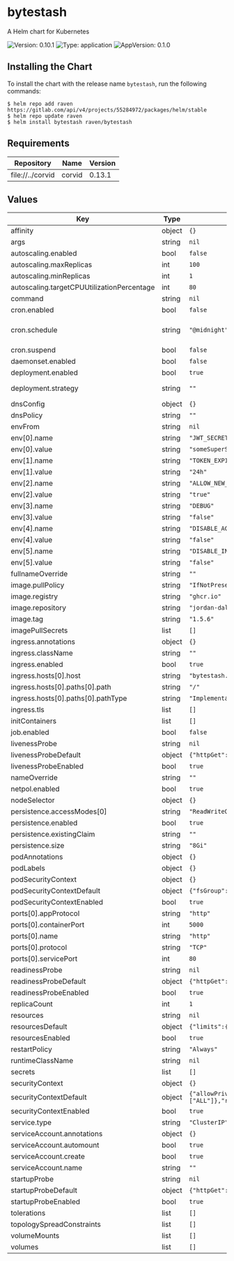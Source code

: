 # bytestash

A Helm chart for Kubernetes

![Version: 0.10.1](https://img.shields.io/badge/Version-0.10.1-informational?style=flat-square) ![Type: application](https://img.shields.io/badge/Type-application-informational?style=flat-square) ![AppVersion: 0.1.0](https://img.shields.io/badge/AppVersion-0.1.0-informational?style=flat-square)

## Installing the Chart

To install the chart with the release name `bytestash`, run the following commands:

```console
$ helm repo add raven https://gitlab.com/api/v4/projects/55284972/packages/helm/stable
$ helm repo update raven
$ helm install bytestash raven/bytestash
```

## Requirements

| Repository | Name | Version |
|------------|------|---------|
| file://../corvid | corvid | 0.13.1 |

## Values

| Key | Type | Default | Description |
|-----|------|---------|-------------|
| affinity | object | `{}` |  |
| args | string | `nil` |  |
| autoscaling.enabled | bool | `false` |  |
| autoscaling.maxReplicas | int | `100` |  |
| autoscaling.minReplicas | int | `1` |  |
| autoscaling.targetCPUUtilizationPercentage | int | `80` |  |
| command | string | `nil` |  |
| cron.enabled | bool | `false` | enable or disable cronjob |
| cron.schedule | string | `"@midnight"` | schedule for cronjob using Cron syntax https://kubernetes.io/docs/concepts/workloads/controllers/cron-jobs/#schedule-syntax |
| cron.suspend | bool | `false` | cronjob will not trigger on schedule but can be manually triggered |
| daemonset.enabled | bool | `false` |  |
| deployment.enabled | bool | `true` |  |
| deployment.strategy | string | `""` | rollout strategy `Recreate` or `RollingUpdate` this chart defaults to Recreate only if we detect a single replica with a volume |
| dnsConfig | object | `{}` |  |
| dnsPolicy | string | `""` |  |
| envFrom | string | `nil` |  |
| env[0].name | string | `"JWT_SECRET"` |  |
| env[0].value | string | `"someSuperSecretSecretConsiderUsingAK8sSecretInstead"` |  |
| env[1].name | string | `"TOKEN_EXPIRY"` |  |
| env[1].value | string | `"24h"` |  |
| env[2].name | string | `"ALLOW_NEW_ACCOUNTS"` |  |
| env[2].value | string | `"true"` |  |
| env[3].name | string | `"DEBUG"` |  |
| env[3].value | string | `"false"` |  |
| env[4].name | string | `"DISABLE_ACCOUNTS"` |  |
| env[4].value | string | `"false"` |  |
| env[5].name | string | `"DISABLE_INTERNAL_ACCOUNTS"` |  |
| env[5].value | string | `"false"` |  |
| fullnameOverride | string | `""` |  |
| image.pullPolicy | string | `"IfNotPresent"` |  |
| image.registry | string | `"ghcr.io"` |  |
| image.repository | string | `"jordan-dalby/bytestash"` |  |
| image.tag | string | `"1.5.6"` |  |
| imagePullSecrets | list | `[]` |  |
| ingress.annotations | object | `{}` |  |
| ingress.className | string | `""` |  |
| ingress.enabled | bool | `true` |  |
| ingress.hosts[0].host | string | `"bytestash.org.example"` |  |
| ingress.hosts[0].paths[0].path | string | `"/"` |  |
| ingress.hosts[0].paths[0].pathType | string | `"ImplementationSpecific"` |  |
| ingress.tls | list | `[]` |  |
| initContainers | list | `[]` |  |
| job.enabled | bool | `false` |  |
| livenessProbe | string | `nil` | raw liveness probe overrides for user |
| livenessProbeDefault | object | `{"httpGet":{"path":"/","port":"http"}}` | default liveness probe if not specified by user |
| livenessProbeEnabled | bool | `true` | enable or disable liveness probe entirely |
| nameOverride | string | `""` |  |
| netpol.enabled | bool | `true` |  |
| nodeSelector | object | `{}` |  |
| persistence.accessModes[0] | string | `"ReadWriteOnce"` |  |
| persistence.enabled | bool | `true` |  |
| persistence.existingClaim | string | `""` |  |
| persistence.size | string | `"8Gi"` |  |
| podAnnotations | object | `{}` |  |
| podLabels | object | `{}` |  |
| podSecurityContext | object | `{}` | podSecurityContext for consumer overrides |
| podSecurityContextDefault | object | `{"fsGroup":1000}` | default podSecurityContext if none specified |
| podSecurityContextEnabled | bool | `true` | enable or disable podSecurityContext entirely |
| ports[0].appProtocol | string | `"http"` |  |
| ports[0].containerPort | int | `5000` |  |
| ports[0].name | string | `"http"` |  |
| ports[0].protocol | string | `"TCP"` |  |
| ports[0].servicePort | int | `80` |  |
| readinessProbe | string | `nil` | raw readiness probe overrides for user |
| readinessProbeDefault | object | `{"httpGet":{"path":"/","port":"http"}}` | default readiness probe if not specified by user |
| readinessProbeEnabled | bool | `true` | enable or disable readiness probe entirely |
| replicaCount | int | `1` |  |
| resources | string | `nil` | raw resources block overrides for user |
| resourcesDefault | object | `{"limits":{"memory":"256Mi"},"requests":{"cpu":"100m"}}` | default resources if not specified by user |
| resourcesEnabled | bool | `true` | enable or disable resources entirely |
| restartPolicy | string | `"Always"` |  |
| runtimeClassName | string | `nil` |  |
| secrets | list | `[]` |  |
| securityContext | object | `{}` | securityContext for consumer overrides |
| securityContextDefault | object | `{"allowPrivilegeEscalation":false,"capabilities":{"drop":["ALL"]},"readOnlyRootFilesystem":true,"runAsGroup":1000,"runAsNonRoot":true,"runAsUser":1000}` | default securityContext if none specified |
| securityContextEnabled | bool | `true` | enable or disable securityContext entirely |
| service.type | string | `"ClusterIP"` |  |
| serviceAccount.annotations | object | `{}` |  |
| serviceAccount.automount | bool | `true` |  |
| serviceAccount.create | bool | `true` |  |
| serviceAccount.name | string | `""` |  |
| startupProbe | string | `nil` | raw startup probe overrides for user |
| startupProbeDefault | object | `{"httpGet":{"path":"/","port":"http"}}` | default startup probe if not specified by user |
| startupProbeEnabled | bool | `true` | enable or disable startup probe entirely |
| tolerations | list | `[]` |  |
| topologySpreadConstraints | list | `[]` |  |
| volumeMounts | list | `[]` |  |
| volumes | list | `[]` |  |

